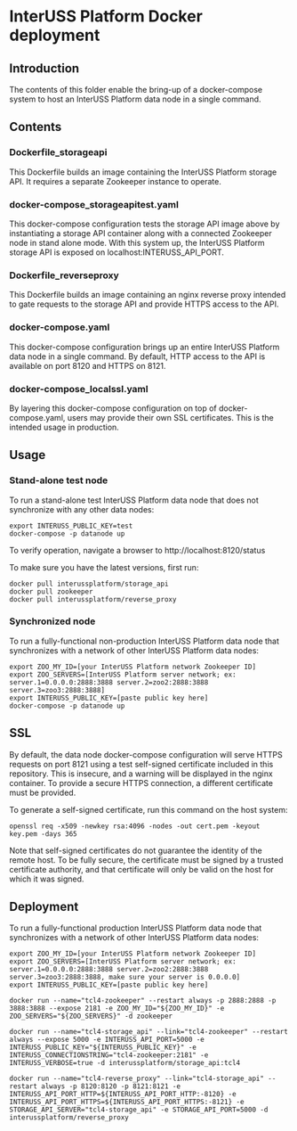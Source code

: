 # InterUSS Platform Docker deployment

## Introduction

The contents of this folder enable the bring-up of a docker-compose system to
host an InterUSS Platform data node in a single command.

## Contents

### Dockerfile_storageapi

This Dockerfile builds an image containing the InterUSS Platform storage API. It
requires a separate Zookeeper instance to operate.

### docker-compose_storageapitest.yaml

This docker-compose configuration tests the storage API image above by
instantiating a storage API container along with a connected Zookeeper node in
stand alone mode. With this system up, the InterUSS Platform storage API is
exposed on localhost:INTERUSS_API_PORT.

### Dockerfile_reverseproxy

This Dockerfile builds an image containing an nginx reverse proxy intended to
gate requests to the storage API and provide HTTPS access to the API.

### docker-compose.yaml

This docker-compose configuration brings up an entire InterUSS Platform data
node in a single command.  By default, HTTP access to the API is available on
port 8120 and HTTPS on 8121.

### docker-compose_localssl.yaml

By layering this docker-compose configuration on top of docker-compose.yaml,
users may provide their own SSL certificates. This is the intended usage in
production.

## Usage

### Stand-alone test node

To run a stand-alone test InterUSS Platform data node that does not synchronize
with any other data nodes:

```shell
export INTERUSS_PUBLIC_KEY=test
docker-compose -p datanode up
```

To verify operation, navigate a browser to http://localhost:8120/status

To make sure you have the latest versions, first run:

```shell
docker pull interussplatform/storage_api
docker pull zookeeper
docker pull interussplatform/reverse_proxy
```

### Synchronized node

To run a fully-functional non-production InterUSS Platform data node that
synchronizes with a network of other InterUSS Platform data nodes:

```shell
export ZOO_MY_ID=[your InterUSS Platform network Zookeeper ID]
export ZOO_SERVERS=[InterUSS Platform server network; ex: server.1=0.0.0.0:2888:3888 server.2=zoo2:2888:3888 server.3=zoo3:2888:3888]
export INTERUSS_PUBLIC_KEY=[paste public key here]
docker-compose -p datanode up
```

## SSL

By default, the data node docker-compose configuration will serve HTTPS
requests on port 8121 using a test self-signed certificate included in this
repository. This is insecure, and a warning will be displayed in the nginx
container. To provide a secure HTTPS connection, a different certificate must
be provided.

To generate a self-signed certificate, run this command on the host system:

```shell
openssl req -x509 -newkey rsa:4096 -nodes -out cert.pem -keyout key.pem -days 365
```

Note that self-signed certificates do not guarantee the identity of the remote
host. To be fully secure, the certificate must be signed by a trusted
certificate authority, and that certificate will only be valid on the host for
which it was signed.

## Deployment

To run a fully-functional production InterUSS Platform data node that
synchronizes with a network of other InterUSS Platform data nodes:

```shell
export ZOO_MY_ID=[your InterUSS Platform network Zookeeper ID]
export ZOO_SERVERS=[InterUSS Platform server network; ex: server.1=0.0.0.0:2888:3888 server.2=zoo2:2888:3888 server.3=zoo3:2888:3888, make sure your server is 0.0.0.0]
export INTERUSS_PUBLIC_KEY=[paste public key here]

docker run --name="tcl4-zookeeper" --restart always -p 2888:2888 -p 3888:3888 --expose 2181 -e ZOO_MY_ID="${ZOO_MY_ID}" -e ZOO_SERVERS="${ZOO_SERVERS}" -d zookeeper

docker run --name="tcl4-storage_api" --link="tcl4-zookeeper" --restart always --expose 5000 -e INTERUSS_API_PORT=5000 -e INTERUSS_PUBLIC_KEY="${INTERUSS_PUBLIC_KEY}" -e INTERUSS_CONNECTIONSTRING="tcl4-zookeeper:2181" -e INTERUSS_VERBOSE=true -d interussplatform/storage_api:tcl4

docker run --name="tcl4-reverse_proxy" --link="tcl4-storage_api" --restart always -p 8120:8120 -p 8121:8121 -e INTERUSS_API_PORT_HTTP=${INTERUSS_API_PORT_HTTP:-8120} -e INTERUSS_API_PORT_HTTPS=${INTERUSS_API_PORT_HTTPS:-8121} -e STORAGE_API_SERVER="tcl4-storage_api" -e STORAGE_API_PORT=5000 -d interussplatform/reverse_proxy
```
